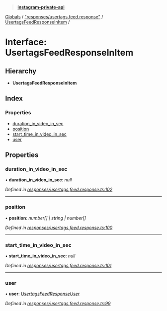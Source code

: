 > **[instagram-private-api](../README.md)**

[Globals](../README.md) / ["responses/usertags.feed.response"](../modules/_responses_usertags_feed_response_.md) / [UsertagsFeedResponseInItem](_responses_usertags_feed_response_.usertagsfeedresponseinitem.md) /

# Interface: UsertagsFeedResponseInItem

## Hierarchy

* **UsertagsFeedResponseInItem**

## Index

### Properties

* [duration_in_video_in_sec](_responses_usertags_feed_response_.usertagsfeedresponseinitem.md#duration_in_video_in_sec)
* [position](_responses_usertags_feed_response_.usertagsfeedresponseinitem.md#position)
* [start_time_in_video_in_sec](_responses_usertags_feed_response_.usertagsfeedresponseinitem.md#start_time_in_video_in_sec)
* [user](_responses_usertags_feed_response_.usertagsfeedresponseinitem.md#user)

## Properties

###  duration_in_video_in_sec

• **duration_in_video_in_sec**: *null*

*Defined in [responses/usertags.feed.response.ts:102](https://github.com/dilame/instagram-private-api/blob/173bc62/src/responses/usertags.feed.response.ts#L102)*

___

###  position

• **position**: *number[] | string | number[]*

*Defined in [responses/usertags.feed.response.ts:100](https://github.com/dilame/instagram-private-api/blob/173bc62/src/responses/usertags.feed.response.ts#L100)*

___

###  start_time_in_video_in_sec

• **start_time_in_video_in_sec**: *null*

*Defined in [responses/usertags.feed.response.ts:101](https://github.com/dilame/instagram-private-api/blob/173bc62/src/responses/usertags.feed.response.ts#L101)*

___

###  user

• **user**: *[UsertagsFeedResponseUser](_responses_usertags_feed_response_.usertagsfeedresponseuser.md)*

*Defined in [responses/usertags.feed.response.ts:99](https://github.com/dilame/instagram-private-api/blob/173bc62/src/responses/usertags.feed.response.ts#L99)*